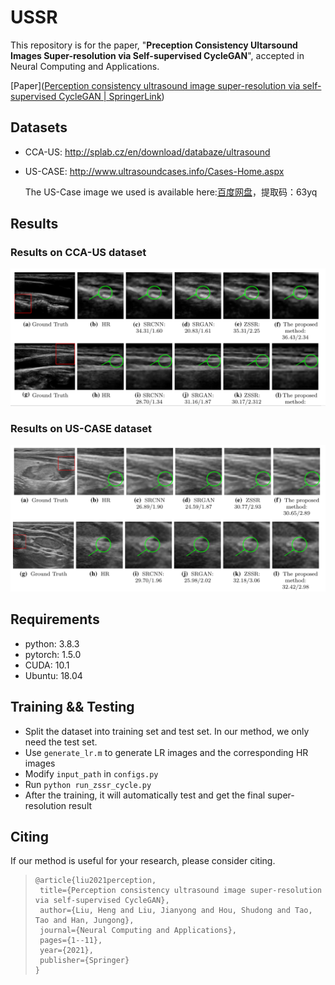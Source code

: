 # USSR



This repository is for the paper, "**Preception Consistency Ultarsound Images Super-resolution via Self-supervised CycleGAN**", accepted in  Neural Computing and Applications.

[Paper]([Perception consistency ultrasound image super-resolution via self-supervised CycleGAN | SpringerLink](https://link.springer.com/article/10.1007/s00521-020-05687-9))


## Datasets

+ CCA-US: http://splab.cz/en/download/databaze/ultrasound

+ US-CASE: http://www.ultrasoundcases.info/Cases-Home.aspx

  The US-Case image we used is available here:[百度网盘](https://pan.baidu.com/s/1V5fvczpYFVN_eR7L5zJGTA)，提取码：63yq


## Results

### Results on CCA-US dataset

<img src="https://github.com/hengliusky/UltraSound_SSSR/blob/main/results/Results1.PNG">

### Results on US-CASE dataset
<img src="https://github.com/hengliusky/UltraSound_SSSR/blob/main/results/Results2.PNG">

## Requirements

+ python: 3.8.3
+ pytorch: 1.5.0
+ CUDA: 10.1
+ Ubuntu: 18.04

## Training && Testing

+ Split the dataset into training set and test set. In our method, we only need the test set.  
+ Use `generate_lr.m` to generate LR images and the corresponding HR images
+ Modify `input_path`  in `configs.py`
+ Run `python run_zssr_cycle.py  `
+  After the training, it will automatically test and get the final super-resolution result  



## Citing

If our method is useful for your research, please consider citing.

>```
>@article{liu2021perception,
>  title={Perception consistency ultrasound image super-resolution via self-supervised CycleGAN},
>  author={Liu, Heng and Liu, Jianyong and Hou, Shudong and Tao, Tao and Han, Jungong},
>  journal={Neural Computing and Applications},
>  pages={1--11},
>  year={2021},
>  publisher={Springer}
>}
>```

